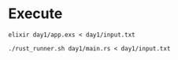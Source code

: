 # Execute
```
elixir day1/app.exs < day1/input.txt
```

```
./rust_runner.sh day1/main.rs < day1/input.txt
```
